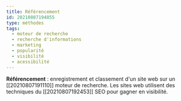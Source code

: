 ```yaml
---
title: Référencement
id: 20210807194855
type: méthodes
tags:
  - moteur de recherche
  - recherche d'informations
  - marketing
  - popularité
  - visibilité
  - acessibilité
---
```

         

**Référencement** : enregistrement et classement d'un site web sur un [[20210807191110]] moteur de recherche. Les sites web utilisent des techniques du [[20210807192453]] SEO pour gagner en visibilité.



